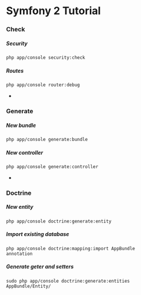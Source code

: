 # Symfony 2 Tutorial

### Check
#####  Security
<code>php app/console security:check</code>

##### Routes
<code>php app/console router:debug</code>

-

### Generate
##### New bundle
<code>php app/console generate:bundle</code>

##### New controller
<code>php app/console generate:controller</code>

-

### Doctrine
##### New entity
<code>php app/console doctrine:generate:entity</code>

##### Import existing database
<code>php app/console doctrine:mapping:import AppBundle annotation</code>

##### Generate geter and setters
<code>sudo php app/console doctrine:generate:entities AppBundle/Entity/</code>
